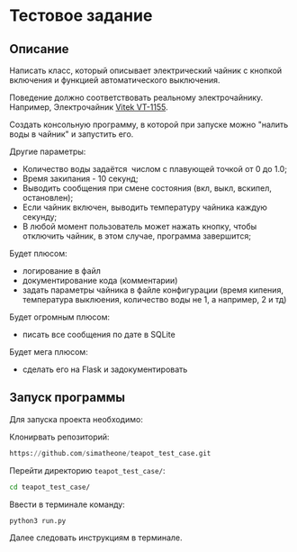 # Тестовое задание

## Описание

Написать класс, который описывает электрический чайник с кнопкой включения и функцией автоматического выключения. 

Поведение должно соответствовать реальному электрочайнику. Например, Электрочайник [Vitek VT-1155](https://www.dns-shop.ru/product/995e88378f042ff4/elektrocajnik-vitek-vt-1155-cernyj/).

Создать консольную программу, в которой при запуске можно "налить воды в чайник" и запустить его. 

Другие параметры:
- Количество воды задаётся  числом с плавующей точкой от 0 до 1.0;
- Время закипания - 10 секунд;
- Выводить сообщения при смене состояния (вкл, выкл, вскипел, остановлен);
- Если чайник включен, выводить температуру чайника каждую секунду;
- В любой момент пользователь может нажать кнопку, чтобы отключить чайник, в этом случае, программа завершится;

Будет плюсом:
- логирование в файл
- документирование кода (комментарии)
- задать параметры чайника в файле конфигурации (время кипения, температура выклюения, количество воды не 1, а например, 2 и тд)

Будет огромным плюсом:
- писать все сообщения по дате в SQLite

Будет мега плюсом:
- сделать его на Flask и задокументировать


## Запуск программы

Для запуска проекта необходимо:

Клонирвать репозиторий:
```python
https://github.com/simatheone/teapot_test_case.git
```

Перейти директорию `teapot_test_case/`:
```bash
cd teapot_test_case/
```

Ввести в терминале команду:
```python
python3 run.py
```

Далее следовать инструкциям в терминале.
